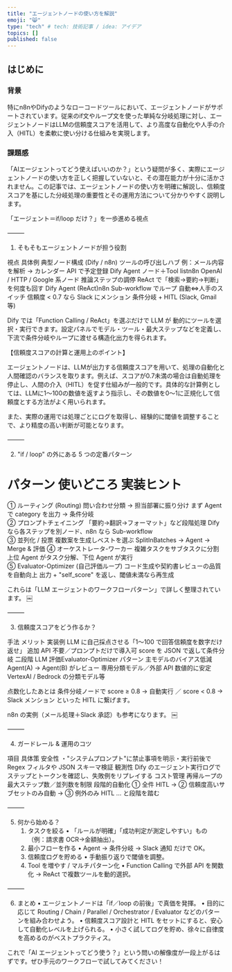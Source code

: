 ```yaml
---
title: "エージェントノードの使い方を解説"
emoji: "😸"
type: "tech" # tech: 技術記事 / idea: アイデア
topics: []
published: false
---
```


## はじめに

### 背景

特にn8nやDifyのようなローコードツールにおいて、エージェントノードがサポートされています。従来のif文やループ文を使った単純な分岐処理に対し、エージェントノードはLLMの信頼度スコアを活用して、より高度な自動化や人手の介入（HITL）を柔軟に使い分ける仕組みを実現します。

### 課題感

「AIエージェントってどう使えばいいのか？」という疑問が多く、実際にエージェントノードの使い方を正しく把握していないと、その潜在能力が十分に活かされません。この記事では、エージェントノードの使い方を明確に解説し、信頼度スコアを基にした分岐処理の重要性とその運用方法について分かりやすく説明します。

「エージェント＝if/loop だけ？」を一歩進める視点

⸻

1. そもそもエージェントノードが担う役割

視点	具体例	典型ノード構成 (Dify / n8n)
ツールの呼び出しハブ	例：メール内容を解析 → カレンダー API で予定登録	Dify Agent ノード＋Tool listn8n OpenAI / HTTP / Google 系ノード
推論ステップの調停	ReAct で「検索→要約→判断」を何度も回す	Dify Agent (ReAct)n8n Sub-workflow でループ
自動⇔人手のスイッチ	信頼度 < 0.7 なら Slack にメンション	条件分岐 + HITL (Slack, Gmail 等)

Dify では「Function Calling / ReAct」を選ぶだけで LLM が 動的にツールを選択・実行できます。設定パネルでモデル・ツール・最大ステップなどを定義し、下流で条件分岐やループに渡せる構造化出力を得られます。

【信頼度スコアの計算と運用上のポイント】

エージェントノードは、LLMが出力する信頼度スコアを用いて、処理の自動化と人間確認のバランスを取ります。例えば、スコアが0.7未満の場合は自動処理を停止し、人間の介入（HITL）を促す仕組みが一般的です。具体的な計算例としては、LLMに1〜100の数値を返すよう指示し、その数値を0〜1に正規化して信頼度とする方法がよく用いられます。

また、実際の運用では処理ごとにログを取得し、経験的に閾値を調整することで、より精度の高い判断が可能となります。

⸻

2. "if / loop" の外にある 5 つの定番パターン

#	パターン	使いどころ	実装ヒント
① ルーティング (Routing)	問い合わせ分類 → 担当部署に振り分け	まず Agent で category を出力 → 条件分岐	
② プロンプトチェイニング	「要約→翻訳→フォーマット」など段階処理	Dify なら各ステップを別ノード、n8n なら Sub-workflow	
③ 並列化 / 投票	複数案を生成しベストを選ぶ	SplitInBatches → Agent → Merge & 評価	
④ オーケストレータ-ワーカー	複雑タスクをサブタスクに分割	上位 Agent がタスク分解、下位 Agent が実行	
⑤ Evaluator-Optimizer (自己評価ループ)	コード生成や契約書レビューの品質を自動向上	出力 + "self_score" を返し、閾値未満なら再生成	

これらは「LLM エージェントのワークフローパターン」で詳しく整理されています。 ￼

⸻

3. 信頼度スコアをどう作るか？

手法	メリット	実装例
LLM に自己採点させる「1〜100 で回答信頼度を数字だけ返せ」	追加 API 不要／プロンプトだけで導入可	score を JSON で返して条件分岐
二段階 LLM 評価Evaluator-Optimizer パターン	主モデルのバイアス低減	Agent(A) → Agent(B) がレビュー
専用分類モデル／外部 API	数値的に安定	VertexAI / Bedrock の分類モデル等

点数化したあとは 条件分岐ノードで
score ≥ 0.8 → 自動実行 ／ score < 0.8 → Slack メンション といった HITL に繋げます。

n8n の実例（メール処理＋Slack 承認）も参考になります。 ￼

⸻

4. ガードレール & 運用のコツ

項目	具体策
安全性	・"システムプロンプト"に禁止事項を明示・実行前後で Regex フィルタや JSON スキーマ検証
観測性	Dify のエージェント実行ログでステップとトークンを確認し、失敗例をリプレイする
コスト管理	再帰ループの最大ステップ数／並列数を制限
段階的自動化	① 全件 HITL → ② 信頼度高いサブセットのみ自動 → ③ 例外のみ HITL … と段階を踏む


⸻

5. 何から始める？
	1.	タスクを絞る
	•	「ルールが明確」「成功判定が測定しやすい」もの（例：請求書 OCR→金額抽出）。
	2.	最小フローを作る
	•	Agent → 条件分岐 → Slack 通知 だけで OK。
	3.	信頼度ログを貯める
	•	手動振り返りで閾値を調整。
	4.	Tool を増やす / マルチパターン化
	•	Function Calling で外部 API を関数化 → ReAct で複数ツールを動的選択。

⸻

6. まとめ
	•	エージェントノードは「if／loop の前後」で真価を発揮。
	•	目的に応じて Routing / Chain / Parallel / Orchestrator / Evaluator などのパターンを組み合わせよう。
	•	信頼度スコア設計と HITL をセットにすると、安心して自動化レベルを上げられる。
	•	小さく試してログを貯め、徐々に自律度を高めるのがベストプラクティス。

これで「AI エージェントってどう使う？」という問いの解像度が一段上がるはずです。ぜひ手元のワークフローで試してみてください！